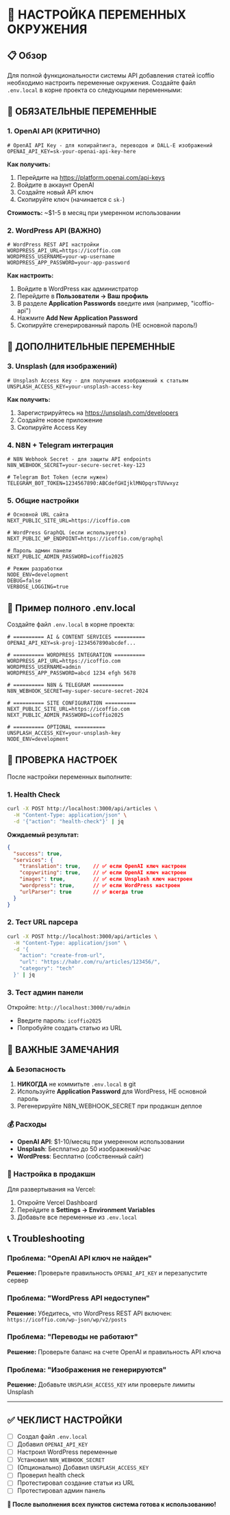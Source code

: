 # 🔑 НАСТРОЙКА ПЕРЕМЕННЫХ ОКРУЖЕНИЯ

## 📋 Обзор

Для полной функциональности системы API добавления статей icoffio необходимо настроить переменные окружения. Создайте файл `.env.local` в корне проекта со следующими переменными:

## 🚀 ОБЯЗАТЕЛЬНЫЕ ПЕРЕМЕННЫЕ

### 1. OpenAI API (КРИТИЧНО)

```env
# OpenAI API Key - для копирайтинга, переводов и DALL-E изображений
OPENAI_API_KEY=sk-your-openai-api-key-here
```

**Как получить:**
1. Перейдите на https://platform.openai.com/api-keys
2. Войдите в аккаунт OpenAI
3. Создайте новый API ключ
4. Скопируйте ключ (начинается с `sk-`)

**Стоимость:** ~$1-5 в месяц при умеренном использовании

### 2. WordPress API (ВАЖНО)

```env
# WordPress REST API настройки
WORDPRESS_API_URL=https://icoffio.com
WORDPRESS_USERNAME=your-wp-username
WORDPRESS_APP_PASSWORD=your-app-password
```

**Как настроить:**
1. Войдите в WordPress как администратор
2. Перейдите в **Пользователи → Ваш профиль**
3. В разделе **Application Passwords** введите имя (например, "icoffio-api")
4. Нажмите **Add New Application Password**
5. Скопируйте сгенерированный пароль (НЕ основной пароль!)

## 🎨 ДОПОЛНИТЕЛЬНЫЕ ПЕРЕМЕННЫЕ

### 3. Unsplash (для изображений)

```env
# Unsplash Access Key - для получения изображений к статьям
UNSPLASH_ACCESS_KEY=your-unsplash-access-key
```

**Как получить:**
1. Зарегистрируйтесь на https://unsplash.com/developers
2. Создайте новое приложение
3. Скопируйте Access Key

### 4. N8N + Telegram интеграция

```env
# N8N Webhook Secret - для защиты API endpoints
N8N_WEBHOOK_SECRET=your-secure-secret-key-123

# Telegram Bot Token (если нужен)
TELEGRAM_BOT_TOKEN=1234567890:ABCdefGHIjklMNOpqrsTUVwxyz
```

### 5. Общие настройки

```env
# Основной URL сайта
NEXT_PUBLIC_SITE_URL=https://icoffio.com

# WordPress GraphQL (если используется)
NEXT_PUBLIC_WP_ENDPOINT=https://icoffio.com/graphql

# Пароль админ панели
NEXT_PUBLIC_ADMIN_PASSWORD=icoffio2025

# Режим разработки
NODE_ENV=development
DEBUG=false
VERBOSE_LOGGING=true
```

## 📁 Пример полного .env.local

Создайте файл `.env.local` в корне проекта:

```env
# ========== AI & CONTENT SERVICES ==========
OPENAI_API_KEY=sk-proj-1234567890abcdef...

# ========== WORDPRESS INTEGRATION ==========
WORDPRESS_API_URL=https://icoffio.com
WORDPRESS_USERNAME=admin
WORDPRESS_APP_PASSWORD=abcd 1234 efgh 5678

# ========== N8N & TELEGRAM ==========
N8N_WEBHOOK_SECRET=my-super-secure-secret-2024

# ========== SITE CONFIGURATION ==========
NEXT_PUBLIC_SITE_URL=https://icoffio.com
NEXT_PUBLIC_ADMIN_PASSWORD=icoffio2025

# ========== OPTIONAL ==========
UNSPLASH_ACCESS_KEY=your-unsplash-key
NODE_ENV=development
```

## 🧪 ПРОВЕРКА НАСТРОЕК

После настройки переменных выполните:

### 1. Health Check

```bash
curl -X POST http://localhost:3000/api/articles \
  -H "Content-Type: application/json" \
  -d '{"action": "health-check"}' | jq
```

**Ожидаемый результат:**
```json
{
  "success": true,
  "services": {
    "translation": true,    // ✅ если OpenAI ключ настроен
    "copywriting": true,    // ✅ если OpenAI ключ настроен  
    "images": true,         // ✅ если Unsplash ключ настроен
    "wordpress": true,      // ✅ если WordPress настроен
    "urlParser": true       // ✅ всегда true
  }
}
```

### 2. Тест URL парсера

```bash
curl -X POST http://localhost:3000/api/articles \
  -H "Content-Type: application/json" \
  -d '{
    "action": "create-from-url",
    "url": "https://habr.com/ru/articles/123456/",
    "category": "tech"
  }' | jq
```

### 3. Тест админ панели

Откройте: `http://localhost:3000/ru/admin`
- Введите пароль: `icoffio2025`
- Попробуйте создать статью из URL

## 🚨 ВАЖНЫЕ ЗАМЕЧАНИЯ

### ⚠️ Безопасность

1. **НИКОГДА** не коммитьте `.env.local` в git
2. Используйте **Application Password** для WordPress, НЕ основной пароль
3. Регенерируйте N8N_WEBHOOK_SECRET при продакшн деплое

### 💰 Расходы

- **OpenAI API**: $1-10/месяц при умеренном использовании
- **Unsplash**: Бесплатно до 50 изображений/час
- **WordPress**: Бесплатно (собственный сайт)

### 🔧 Настройка в продакшн

Для развертывания на Vercel:
1. Откройте Vercel Dashboard
2. Перейдите в **Settings → Environment Variables**
3. Добавьте все переменные из `.env.local`

## 📞 Troubleshooting

### Проблема: "OpenAI API ключ не найден"
**Решение:** Проверьте правильность `OPENAI_API_KEY` и перезапустите сервер

### Проблема: "WordPress API недоступен"
**Решение:** Убедитесь, что WordPress REST API включен: `https://icoffio.com/wp-json/wp/v2/posts`

### Проблема: "Переводы не работают"
**Решение:** Проверьте баланс на счете OpenAI и правильность API ключа

### Проблема: "Изображения не генерируются"
**Решение:** Добавьте `UNSPLASH_ACCESS_KEY` или проверьте лимиты Unsplash

---

## ✅ ЧЕКЛИСТ НАСТРОЙКИ

- [ ] Создал файл `.env.local`
- [ ] Добавил `OPENAI_API_KEY`
- [ ] Настроил WordPress переменные
- [ ] Установил `N8N_WEBHOOK_SECRET`
- [ ] (Опционально) Добавил `UNSPLASH_ACCESS_KEY`
- [ ] Проверил health check
- [ ] Протестировал создание статьи из URL
- [ ] Протестировал админ панель

**🎉 После выполнения всех пунктов система готова к использованию!**




